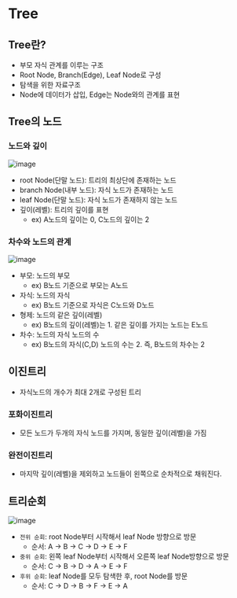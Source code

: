 # Tree

## Tree란?

- 부모 자식 관계를 이루는 구조
- Root Node, Branch(Edge), Leaf Node로 구성
- 탐색을 위한 자료구조
- Node에 데이터가 삽입, Edge는 Node와의 관계를 표현

## Tree의 노드

### 노드와 깊이

![image](https://github.com/JJamVa/JJamVa/assets/80045006/55ddcf80-da7d-4cc2-8798-1962ff40d634)

- root Node(단말 노드): 트리의 최상단에 존재하는 노드
- branch Node(내부 노드): 자식 노드가 존재하는 노드
- leaf Node(단말 노드): 자식 노드가 존재하지 않는 노드
- 깊이(레벨): 트리의 깊이를 표현
  - ex) A노드의 깊이는 0, C노드의 깊이는 2

### 차수와 노드의 관계

![image](https://github.com/JJamVa/JJamVa/assets/80045006/aeb946b0-7612-4cb1-8175-618d61fbfa85)

- 부모: 노드의 부모
  - ex) B노드 기준으로 부모는 A노드
- 자식: 노드의 자식
  - ex) B노드 기준으로 자식은 C노드와 D노드
- 형제: 노드의 같은 깊이(레벨)
  - ex) B노드의 깊이(레벨)는 1. 같은 깊이를 가지는 노드는 E노드
- 차수: 노드의 자식 노드의 수
  - ex) B노드의 자식(C,D) 노드의 수는 2. 즉, B노드의 차수는 2

## 이진트리

- 자식노드의 개수가 최대 2개로 구성된 트리

### 포화이진트리

- 모든 노드가 두개의 자식 노드를 가지며, 동일한 깊이(레벨)을 가짐

### 완전이진트리

- 마지막 깊이(레벨)을 제외하고 노드들이 왼쪽으로 순차적으로 채워진다.

## 트리순회

![image](https://github.com/JJamVa/JJamVa/assets/80045006/30eaae49-52f7-43e1-8383-b05d0d6bb38c)

- `전위 순회`: root Node부터 시작해서 leaf Node 방향으로 방문
  - 순서: A -> B -> C -> D -> E -> F
- `중위 순회`: 왼쪽 leaf Node부터 시작해서 오른쪽 leaf Node방향으로 방문
  - 순서: C -> B -> D -> A -> E -> F
- `후위 순회`: leaf Node를 모두 탐색한 후, root Node를 방문
  - 순서: C -> D -> B -> F -> E -> A

